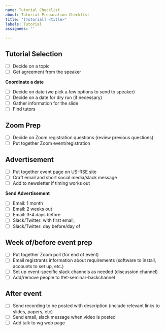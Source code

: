```yaml
---
name: Tutorial Checklist
about: Tutorial Preparation Checklist
title: "[Tutorial] <title>"
labels: Tutorial
assignees: ''

---
```


## Tutorial Selection
- [ ] Decide on a topic
- [ ] Get agreement from the speaker

**Coordinate a date**
- [ ] Decide on date (we pick a few options to send to speaker)
- [ ] Decide on a date for dry run (if necessary)
- [ ] Gather information for the slide
- [ ] Find tutors

## Zoom Prep
- [ ]  Decide on Zoom registration questions (review previous questions)
- [ ]  Put together Zoom event/registration

## Advertisement
- [ ]  Put together event page on US-RSE site
- [ ]  Craft email and short social media/slack message
- [ ]  Add to newsletter if timing works out

**Send Advertisement**
- [ ]  Email: 1 month
- [ ]  Email: 2 weeks out
- [ ]  Email: 3-4 days before
- [ ]  Slack/Twitter: with first email, 
- [ ]  Slack/Twitter: day before/day of

## Week of/before event prep
- [ ]  Put together Zoom poll (for end of event)
- [ ] Email registrants information about requirements (software to install, accounts to set up, etc.)
- [ ]  Set up event-specific slack channels as needed (discussion channel)
- [ ]  Add/remove people to #et-seminar-backchannel

## After event
- [ ] Send recording to be posted with description (include relevant links to slides, papers, etc)
- [ ]  Send email, slack message when video is posted
- [ ]  Add talk to wg web page

